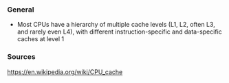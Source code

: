 ### General
- Most CPUs have a hierarchy of multiple cache levels (L1, L2, often L3, and rarely even L4), with different instruction-specific and data-specific caches at level 1



### Sources
https://en.wikipedia.org/wiki/CPU_cache